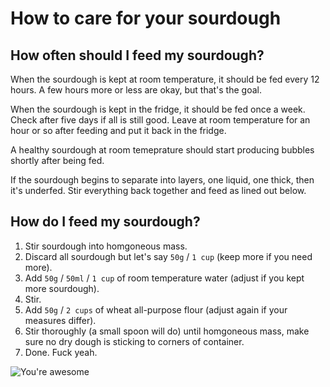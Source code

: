 # How to care for your sourdough

## How often should I feed my sourdough?

When the sourdough is kept at room temperature, it should be fed every 12 hours. A few hours more or less are okay, but that's the goal.

When the sourdough is kept in the fridge, it should be fed once a week. Check after five days if all is still good. Leave at room temperature for an hour or so after feeding and put it back in the fridge.

A healthy sourdough at room temeprature should start producing bubbles shortly after being fed.

If the sourdough begins to separate into layers, one liquid, one thick, then it's underfed. Stir everything back together and feed as lined out below.

## How do I feed my sourdough?

1. Stir sourdough into homgoneous mass.
2. Discard all sourdough but let's say `50g` / `1 cup` (keep more if you need more).
3. Add `50g` / `50ml` / `1 cup` of room temperature water (adjust if you kept more sourdough).
4. Stir.
5. Add `50g` / `2 cups` of wheat all-purpose flour (adjust again if your measures differ).
6. Stir thoroughly (a small spoon will do) until homgoneous mass, make sure no dry dough is sticking to corners of container.
7. Done. Fuck yeah.

![You're awesome](https://45.media.tumblr.com/6c4c0c2355515d495a0d489c14ea465c/tumblr_nh86jxEAL81t11cfxo1_500.gif)
